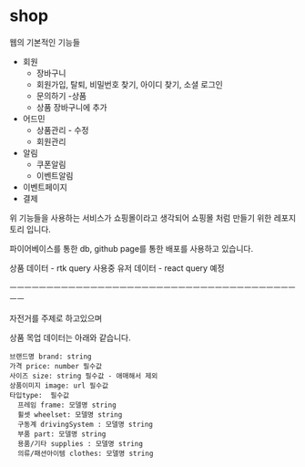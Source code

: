 # shop

웹의 기본적인 기능들
- 회원 
  - 장바구니
  - 회원가입, 탈퇴, 비밀번호 찾기, 아이디 찾기, 소셜 로그인
  - 문의하기
-상품
  - 상품 장바구니에 추가
- 어드민 
  - 상품관리 - 수정
  - 회원관리
- 알림 
  - 쿠폰알림
  - 이벤트알림
- 이벤트페이지
- 결제

위 기능들을 사용하는 서비스가 쇼핑몰이라고 생각되어
쇼핑몰 처럼 만들기 위한 레포지토리 입니다. 

파이어베이스를 통한 db, github page를 통한 배포를 사용하고 있습니다.

상품 데이터 - rtk query 사용중
유저 데이터 - react query 예정

ㅡㅡㅡㅡㅡㅡㅡㅡㅡㅡㅡㅡㅡㅡㅡㅡㅡㅡㅡㅡㅡㅡㅡㅡㅡㅡㅡㅡㅡㅡㅡㅡㅡㅡㅡㅡㅡㅡㅡㅡㅡ

자전거를 주제로 하고있으며

상품 목업 데이터는 아래와 같습니다.
```
브랜드명 brand: string
가격 price: number 필수값
사이즈 size: string 필수값 - 애매해서 제외
상품이미지 image: url 필수값
타입type:  필수값
  프레임 frame: 모델명 string
  휠셋 wheelset: 모델명 string
  구동계 drivingSystem : 모델명 string
  부품 part: 모델명 string
  용품/기타 supplies : 모델명 string
  의류/패션아이템 clothes: 모델명 string
```
  
